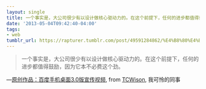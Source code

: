 ```yaml
---
layout: single
title: 一个事实是，大公司很少有以设计做核心驱动力的。在这个前提下，任何的进步都值得鼓励，因为它本不必费这个劲。
date: '2013-05-04T09:42:40-04:00'
tags:
- web
tumblr_url: https://rapturer.tumblr.com/post/49591284862/%E4%B8%80%E4%B8%AA%E4%BA%8B%E5%AE%9E%E6%98%AF%E5%A4%A7%E5%85%AC%E5%8F%B8%E5%BE%88%E5%B0%91%E6%9C%89%E4%BB%A5%E8%AE%BE%E8%AE%A1%E5%81%9A%E6%A0%B8%E5%BF%83%E9%A9%B1%E5%8A%A8%E5%8A%9B%E7%9A%84%E5%9C%A8%E8%BF%99%E4%B8%AA%E5%89%8D%E6%8F%90%E4%B8%8B%E4%BB%BB%E4%BD%95%E7%9A%84%E8%BF%9B%E6%AD%A5%E9%83%BD%E5%80%BC%E5%BE%97%E9%BC%93%E5%8A%B1%E5%9B%A0%E4%B8%BA%E5%AE%83%E6%9C%AC%E4%B8%8D%E5%BF%85%E8%B4%B9%E8%BF%99%E4%B8%AA%E5%8A%B2
---
```

> 一个事实是，大公司很少有以设计做核心驱动力的。在这个前提下，任何的进步都值得鼓励，因为它本不必费这个劲。

—[原创作品：百度手机桌面3.0版宣传视频](http://www.zcool.com.cn/work/ZMjE0OTkwOA==.html), from [TCWison](http://tcwison.zcool.com.cn/), 我可怜的同事
